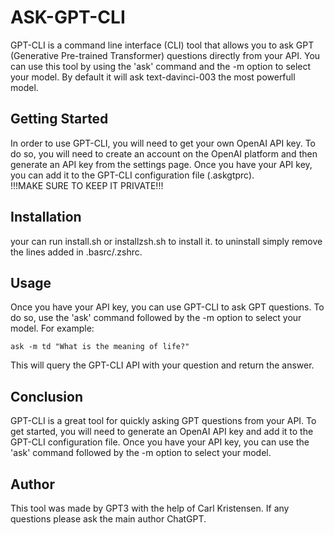 # ASK-GPT-CLI

GPT-CLI is a command line interface (CLI) tool that allows you to ask GPT (Generative Pre-trained Transformer) questions directly from your API.
You can use this tool by using the 'ask' command and the -m option to select your model.
By default it will ask text-davinci-003 the most powerfull model.

## Getting Started

In order to use GPT-CLI, you will need to get your own OpenAI API key.
To do so, you will need to create an account on the OpenAI platform and then generate an API key from the settings page.
Once you have your API key, you can add it to the GPT-CLI configuration file (.askgtprc).  
!!!MAKE SURE TO KEEP IT PRIVATE!!!
## Installation
your can run install.sh or installzsh.sh to install it.
to uninstall simply remove the lines added in .basrc/.zshrc.  

## Usage

Once you have your API key, you can use GPT-CLI to ask GPT questions.
To do so, use the 'ask' command followed by the -m option to select your model. For example:

`ask -m td "What is the meaning of life?"`

This will query the GPT-CLI API with your question and return the answer.

## Conclusion

GPT-CLI is a great tool for quickly asking GPT questions from your API. 
To get started, you will need to generate an OpenAI API key and add it to the GPT-CLI configuration file. 
Once you have your API key, you can use the 'ask' command followed by the -m option to select your model.

## Author 
This tool was made by GPT3 with the help of Carl Kristensen.
If any questions please ask the main author ChatGPT.  

